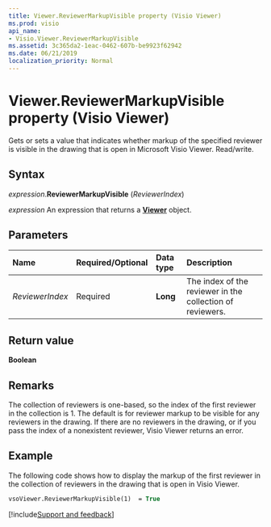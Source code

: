 ```yaml
---
title: Viewer.ReviewerMarkupVisible property (Visio Viewer)
ms.prod: visio
api_name:
- Visio.Viewer.ReviewerMarkupVisible
ms.assetid: 3c365da2-1eac-0462-607b-be9923f62942
ms.date: 06/21/2019
localization_priority: Normal
---
```



# Viewer.ReviewerMarkupVisible property (Visio Viewer)

Gets or sets a value that indicates whether markup of the specified reviewer is visible in the drawing that is open in Microsoft Visio Viewer. Read/write.


## Syntax

_expression_.**ReviewerMarkupVisible** (_ReviewerIndex_)

_expression_ An expression that returns a **[Viewer](Visio.Viewer.md)** object.


## Parameters

|Name|Required/Optional|Data type|Description|
|:-----|:-----|:-----|:-----|
|_ReviewerIndex_|Required| **Long**|The index of the reviewer in the collection of reviewers.|

## Return value

**Boolean**


## Remarks

The collection of reviewers is one-based, so the index of the first reviewer in the collection is 1. The default is for reviewer markup to be visible for any reviewers in the drawing. If there are no reviewers in the drawing, or if you pass the index of a nonexistent reviewer, Visio Viewer returns an error.


## Example

The following code shows how to display the markup of the first reviewer in the collection of reviewers in the drawing that is open in Visio Viewer.

```vb
vsoViewer.ReviewerMarkupVisible(1)  = True
```

[!include[Support and feedback](~/includes/feedback-boilerplate.md)]